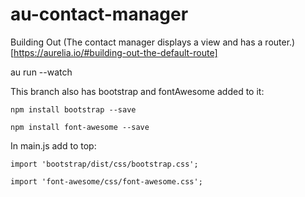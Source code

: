 # au-contact-manager

Building Out
(The contact manager displays a view and has a router.) [https://aurelia.io/#building-out-the-default-route]

au run --watch

This branch also has bootstrap and fontAwesome added to it:

  `npm install bootstrap --save`
  
  `npm install font-awesome --save`

In main.js add to top: 

  `import 'bootstrap/dist/css/bootstrap.css';`
  
  `import 'font-awesome/css/font-awesome.css';`
